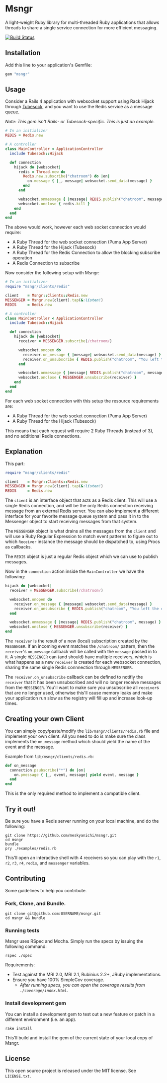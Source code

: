 # Msngr

A light-weight Ruby library for multi-threaded Ruby applications that allows threads to share a single service connection for more efficient messaging.

[![Build Status](https://travis-ci.org/meskyanichi/msngr.png)](https://travis-ci.org/meskyanichi/msngr)


## Installation

Add this line to your application's Gemfile:

```rb
gem "msngr"
```

## Usage

Consider a Rails 4 application with websocket support using Rack Hijack through [Tubesock], and you want to use the Redis service as a message queue.

*Note: This gem isn't Rails- or Tubesock-specific. This is just an example.*

```rb
# In an initializer
REDIS = Redis.new

# A controller
class MainController < ApplicationController
  include Tubesock::Hijack

  def connection
    hijack do |websocket|
      redis = Thread.new do
        Redis.new.subscribe("chatroom") do |on|
          on.message { |_, message| websocket.send_data(message) }
        end
      end

      websocket.onmessage { |message| REDIS.publish("chatroom", message) }
      websocket.onclose { redis.kill }
    end
  end
end
```

The above would work, however each web socket connection would require:

* A Ruby Thread for the web socket connection (Puma App Server)
* A Ruby Thread for the Hijack (Tubesock)
* A Ruby Thread for the Redis Connection to allow the blocking subscribe operation
* A Redis Connection to subscribe

Now consider the following setup with Msngr:

```rb
# In an initializer
require "msngr/clients/redis"

client    = Msngr::Clients::Redis.new
MESSENGER = Msngr.new(client).tap(&:listen!)
REDIS     = Redis.new

# A controller
class MainController < ApplicationController
  include Tubesock::Hijack

  def connection
    hijack do |websocket|
      receiver = MESSENGER.subscribe(/chatroom/)

      websocket.onopen do
        receiver.on_message { |message| websocket.send_data(message) }
        receiver.on_unsubscribe { REDIS.publish("chatroom", "You left the chat.") }
      end

      websocket.onmessage { |message| REDIS.publish("chatroom", message) }
      websocket.onclose { MESSENGER.unsubscribe(receiver) }
    end
  end
end
```

For each web socket connection with this setup the resource requirements are:

* A Ruby Thread for the web socket connection (Puma App Server)
* A Ruby Thread for the Hijack (Tubesock)

This means that each request will require 2 Ruby Threads (instead of 3), and no additional Redis connections.

## Explanation

This part:

```rb
require "msngr/clients/redis"

client    = Msngr::Clients::Redis.new
MESSENGER = Msngr.new(client).tap(&:listen!)
REDIS     = Redis.new
```

The `client` is an interface object that acts as a Redis client. This will use a single Redis connection, and will be the only Redis connection receiving message from an external Redis server. You can also implement a different interface for your favorite message queue system and pass it in to the Messenger object to start receiving messages from that system.

The `MESSENGER` object is what drains all the messages from the `client` and will use a Ruby Regular Expression to match event patterns to figure out to which `Receiver` instance the message should be dispatched to, using Procs as callbacks.

The `REDIS` object is just a regular Redis object which we can use to publish messages.

Now in the `connection` action inside the `MainController` we have the following:

```rb
hijack do |websocket|
  receiver = MESSENGER.subscribe(/chatroom/)

  websocket.onopen do
    receiver.on_message { |message| websocket.send_data(message) }
    receiver.on_unsubscribe { REDIS.publish("chatroom", "You left the chat.") }
  end

  websocket.onmessage { |message| REDIS.publish("chatroom", message) }
  websocket.onclose { MESSENGER.unsubscribe(receiver) }
end
```

The `receiver` is the result of a new (local) subscription created by the `MESSENGER`. If an incoming event matches the `/chatroom/` pattern, then the `receiver`'s `on_message` callback will be called with the `message` passed in to it. A single `MESSENGER` can (and should) have multiple receivers, which is what happens as a new `receiver` is created for each websocket connection, sharing the same single Redis connnection through `MESSENGER`.

The `receiver.on_unsubscribe` callback can be defined to notifiy the `receiver` that it has been unsubscribed and will no longer receive messages from the `MESSENGER`. You'll want to make sure you unsubscribe all `receiver`s that are no longer used, otherwise this'll cause memory leaks and make your application run slow as the registry will fill up and increase look-up times.


## Creating your own Client

You can simply copy/paste/modify the `lib/msngr/clients/redis.rb` file and implement your own client. All you need to do is make sure the class implements the `on_message` method which should yield the name of the event and the message.

Example from `lib/msngr/clients/redis.rb`:

```rb
def on_message
  connection.psubscribe("*") do |on|
    on.pmessage { |_, event, message| yield event, message }
  end
end
```

This is the only required method to implement a compatible client.


## Try it out!

Be sure you have a Redis server running on your local machine, and do the following:

```
git clone https://github.com/meskyanichi/msngr.git
cd msngr
bundle
pry ./examples/redis.rb
```

This'll open an interactive shell with 4 receivers so you can play with the `r1`, `r2`, `r3`, `r4`, `redis`, and `messenger` variables.


## Contributing

Some guidelines to help you contribute.

### Fork, Clone, and Bundle.

```
git clone git@github.com:USERNAME/msngr.git
cd msngr && bundle
```


### Running tests

Msngr uses RSpec and Mocha. Simply run the specs by issuing the following command:

```
rspec ./spec
```

Requirements:

* Test against the MRI 2.0, MRI 2.1, Rubinius 2.2+, JRuby implementations.
* Ensure you have 100% SimpleCov coverage.
  * *After running specs, you can open the coverage results from `./coverage/index.html`.*


### Install development gem

You can install a development gem to test out a new feature or patch in a different environment (i.e. an app).

```
rake install
```

This'll build and install the gem of the current state of your local copy of Msngr.


## License

This open source project is released under the MIT license. See `LICENSE.txt`.


[Tubesock]: https://github.com/ngauthier/tubesock

